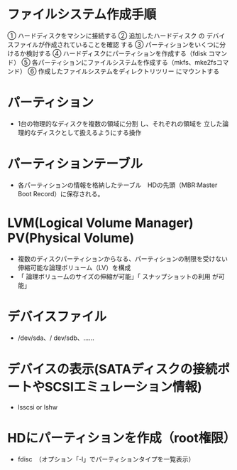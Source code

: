 # ファイルシステム作成手順
① ハードディスクをマシンに接続する 
② 追加したハードディスク の デバイスファイルが作成されていることを確認 する 
③ パーティションをいくつに分けるか検討する 
④ ハードディスクにパーティションを作成する（fdisk コマンド） 
⑤ 各パーティションにファイルシステムを作成する（mkfs、mke2fsコマンド） 
⑥ 作成したファイルシステムをディレクトリツリー にマウントする

# パーティション
- 1台の物理的なディスクを複数の領域に分割 し、それぞれの領域を 立した論理的なディスクとして扱えるようにする操作

# パーティションテーブル
- 各パーティションの情報を格納したテーブル　HDの先頭（MBR:Master Boot Record）に保存される。

# LVM(Logical Volume Manager) PV(Physical Volume)
- 複数のディスクパーティションからなる、パーティションの制限を受けない伸縮可能な論理ボリューム（LV）を構成
- 「 論理ボリュームのサイズの伸縮が可能」「 スナップショットの利用 が可能」

# デバイスファイル
- /dev/sda、/ dev/sdb、……

# デバイスの表示(SATAディスクの接続ポートやSCSIエミュレーション情報)
- lsscsi or lshw

# HDにパーティションを作成（root権限）
- fdisc　（オプション「-l」でパーティションタイプを一覧表示）

